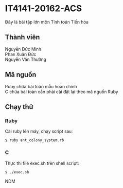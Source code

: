 # IT4141-20162-ACS
Đây là bài tập lớn môn Tính toán Tiến hóa
## Thành viên
Nguyễn Đức Minh<br />
Phan Xuân Đức<br />
Nguyễn Văn Thưởng
## Mã nguồn
Ruby chứa bài toàn mẫu hoàn chỉnh<br />
C chứa bài toàn cần phải cài đặt lại theo mã nguồn Ruby
## Chạy thử
### Ruby
Cài ruby lên máy, chạy script sau:
```
$ ruby ant_colony_system.rb
```
### C
Thực thi file exec.sh trên shell script:
```
$ ./exec.sh
```
NDM
